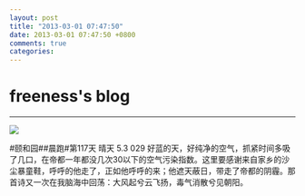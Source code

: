 ```yaml
---
layout: post
title: "2013-03-01 07:47:50"
date: 2013-03-01 07:47:50 +0800
comments: true
categories: 
---
```


# freeness's blog

----------

![](http://okqmqrbgo.bkt.clouddn.com/201303010747501.jpg)

>
\#颐和园\#\#晨跑\#第117天 晴天 5.3 029 好蓝的天，好纯净的空气，抓紧时间多吸了几口，在帝都一年都没几次30以下的空气污染指数。这里要感谢来自家乡的沙尘暴童鞋，呼呼的他走了，正如他呼呼的来；他遮天蔽日，带走了帝都的阴霾。那首诗又一次在我脑海中回荡：大风起兮云飞扬，毒气消散兮见朝阳。